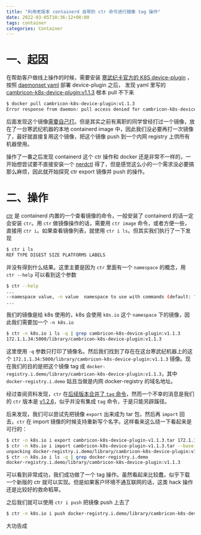 ```yaml
---
title: "利用老版本 containerd 自带的 ctr 命令进行镜像 tag 操作"
date: 2022-03-05T10:36:12+08:00
tags: container
categories: Container
---
```


# 一、起因

在帮助客户做线上操作的时候，需要安装 [寒武纪卡官方的 K8S device-plugin](https://github.com/Cambricon/cambricon-k8s-device-plugin/tree/master/device-plugin) ，
按照 [daemonset yaml](https://github.com/Cambricon/cambricon-k8s-device-plugin/blob/v1.1.3/device-plugin/examples/cambricon-device-plugin-daemonset.yaml) 部署 device-plugin 之后，
发现 yaml 里写的 [cambricon-k8s-device-plugin:v1.1.3](https://github.com/Cambricon/cambricon-k8s-device-plugin/blob/v1.1.3/device-plugin/examples/cambricon-device-plugin-daemonset.yaml#L47) 根本 pull 不下来


```bash
$ docker pull cambricon-k8s-device-plugin:v1.1.3
Error response from daemon: pull access denied for cambricon-k8s-device-plugin, repository does not exist or may require 'docker login': denied: requested access to the resource is denied
```

后面发现这个镜像[需要自己打](https://github.com/Cambricon/cambricon-k8s-device-plugin/blob/v1.1.3/device-plugin/README.md#download-and-build)。但是其实之前有离职的同学曾经打过一个镜像，放在了一台寒武纪机器的本地 containerd image 中，因此我们没必要再打一次镜像了，最好就直接复用这个镜像，把这个镜像 push 到一个内网 registry 上供所有机器使用。

操作了一番之后发现 containerd 这个 ctr 操作和 docker 还是非常不一样的，一开始想尝试要不直接安装一个 [nerdctl](https://github.com/containerd/nerdctl) 得了，但是感觉这么小的一个需求没必要搞那么麻烦，因此就开始探究 ctr export 镜像并 push 的操作。

# 二、操作

[ctr](https://github.com/containerd/containerd/tree/main/cmd/ctr) 是 containerd 内置的一个查看镜像的命令，一般安装了 containerd 的话一定会安装 `ctr`。用 `ctr` 做镜像操作的话，需要用 `ctr image` 命令，或者方便一些，直接用 `ctr i`。如果查看镜像列表，就使用 `ctr i ls`。但其实我们执行了一下发现

```bash
$ ctr i ls
REF TYPE DIGEST SIZE PLATFORMS LABELS
```

并没有得到什么结果。这里主要是因为 `ctr` 里面有一个 `namespace` 的概念，用 `ctr --help` 可以看到这个参数

```bash
$ ctr --help
...
--namespace value, -n value  namespace to use with commands (default: "default") [$CONTAINERD_NAMESPACE]
...
```

我们的镜像是给 k8s 使用的，k8s 会使用 `k8s.io` 这个 `namespace` 下的镜像，因此我们需要加一个 `-n k8s.io`

```bash
$ ctr -n k8s.io i ls -q | grep cambricon-k8s-device-plugin:v1.1.3
172.1.1.34:5000/library/cambricon-k8s-device-plugin:v1.1.3
```

这里使用 `-q` 参数只打印了镜像名。然后我们找到了存在在这台寒武纪机器上的这个 `172.1.1.34:5000/library/cambricon-k8s-device-plugin:v1.1.3` 镜像。现在我们的目的是把这个镜像 tag 成 `docker-registry.i.demo/library/cambricon-k8s-device-plugin:v1.1.3`，其中 `docker-registry.i.demo` 姑且当做是内网 docker-registry 的域名地址。

经过查阅资料发现，`ctr` 在[后续版本合并了 `tag` 命令](https://github.com/containerd/containerd/pull/3388)，然而一个不幸的消息是我们的 `ctr` 版本是 [v1.2.6](https://github.com/containerd/containerd/tree/v1.2.6)，似乎并没有集成 `tag` 命令，于是只能另辟蹊径。

后来发现，我们可以尝试先把镜像 `export` 出来成为 tar 包，然后再 `import` 回去，`ctr` 在 import 镜像的时候支持重新写个名字。这样看来这么绕一下看起来是可行的：

```bash
$ ctr -n k8s.io i export cambricon-k8s-device-plugin-v1.1.3.tar 172.1.1.34:5000/library/cambricon-k8s-device-plugin:v1.1.3
$ ctr -n k8s.io i import cambricon-k8s-device-plugin-v1.1.3.tar --base-name docker-registry.i.demo/library/cambricon-k8s-device-plugin
unpacking docker-registry.i.demo/library/cambricon-k8s-device-plugin:v1.1.3 (sha256:4b67b0f9c5c7fee7ed80409b2df4f68d4fa5dd170af88e7281fab7c88cbbd62a)...done
$ ctr -n k8s.io i ls -q | grep docker-registry.i.demo
docker-registry.i.demo/library/cambricon-k8s-device-plugin:v1.1.3
```

可以看到非常成功，我们成功做了一个 tag 操作。虽然看起来比较蠢，似乎下载一个新版的 ctr 就可以实现。但是如果客户环境不通互联网的话，这类 hack 操作还是比较好的救命稻草。

之后我们就可以使用 `ctr i push` 把镜像 push 上去了

```bash
$ ctr -n k8s.io i push docker-registry.i.demo/library/cambricon-k8s-device-plugin:v1.1.3
```

大功告成